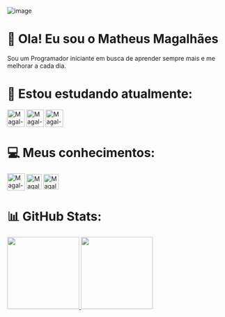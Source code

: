 ![image](https://github.com/user-attachments/assets/43834e33-95e4-4996-88bc-dc10b128cccc) 
# 👋 Ola! Eu sou o Matheus Magalhães
Sou um Programador iniciante em busca de aprender sempre mais e me melhorar a cada dia.

# 📖 Estou estudando atualmente:
<div alt="Meus Estudos" style="display: inline_block;">
<img align="center" alt="Magal-Python" heigth="40" width="40" src="https://cdn.jsdelivr.net/gh/devicons/devicon@latest/icons/python/python-plain.svg"/>
<img align="center" alt="Magal-Flutter" heigth="40" width="40" src="https://cdn.jsdelivr.net/gh/devicons/devicon@latest/icons/flutter/flutter-plain.svg"/>
<img align="center" alt="Magal-Flutter" heigth="40" width="40" src="https://cdn.jsdelivr.net/gh/devicons/devicon@latest/icons/django/django-plain.svg"/>
</div>

# 💻 Meus conhecimentos:
<div alt="Meus Conhecimentos" style="display: inline_block;">
<img align="center" alt="Magal-GitHub" heigth="40" width="40" src="https://cdn.jsdelivr.net/gh/devicons/devicon@latest/icons/github/github-original.svg"/>
<img align="center" alt="Magal-Html" heigth="40" width="35" src="https://cdn.jsdelivr.net/gh/devicons/devicon@latest/icons/html5/html5-original.svg"/>
<img align="center" alt="Magal-CSS" heigth="40" width="35" src="https://cdn.jsdelivr.net/gh/devicons/devicon@latest/icons/css3/css3-plain.svg"/>
</div>

# 📊 GitHub Stats:
<div>
<a href="https://github.com/Magalzin">
<img loading="lazy" height="165em" src="https://github-readme-stats.vercel.app/api/top-langs/?username=Magalzin&theme=radical&hide_border=false&include_all_commits=false&count_private=false&layout=compact">
<img loading="lazy" height="165em" src="https://github-readme-stats.vercel.app/api?username=Magalzin&show_icons=true&theme=radical&include_all_commits=true&count_private=true"/>
</div>


